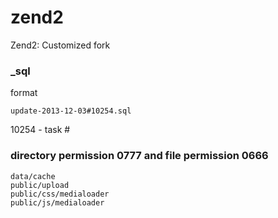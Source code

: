 zend2
=====

Zend2: Customized fork

### _sql
format
```code
update-2013-12-03#10254.sql

```
10254 - task #

### directory permission 0777 and file permission 0666
```code
data/cache
public/upload
public/css/medialoader
public/js/medialoader
```

